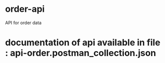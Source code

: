# order-api
API for order data

# documentation of api available in file : api-order.postman_collection.json

